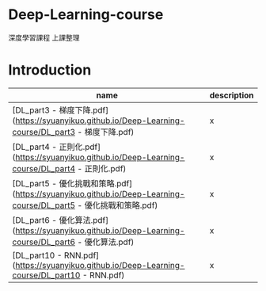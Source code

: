 # Deep-Learning-course
深度學習課程 上課整理

# Introduction

|name|description|
|----|----|
|[DL_part3 - 梯度下降.pdf](https://syuanyikuo.github.io/Deep-Learning-course/DL_part3 - 梯度下降.pdf)|x|
|[DL_part4 - 正則化.pdf](https://syuanyikuo.github.io/Deep-Learning-course/DL_part4 - 正則化.pdf)|x|
|[DL_part5 - 優化挑戰和策略.pdf](https://syuanyikuo.github.io/Deep-Learning-course/DL_part5 - 優化挑戰和策略.pdf)|x|
|[DL_part6 - 優化算法.pdf](https://syuanyikuo.github.io/Deep-Learning-course/DL_part6 - 優化算法.pdf)|x|
|[DL_part10 - RNN.pdf](https://syuanyikuo.github.io/Deep-Learning-course/DL_part10 - RNN.pdf)|x|
